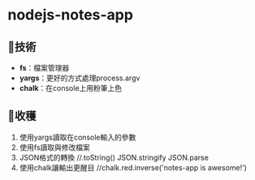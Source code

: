# nodejs-notes-app

## 🚩技術

- **fs**：檔案管理器
- **yargs**：更好的方式處理process.argv
- **chalk**：在console上用粉筆上色

## 💪收穫

1. 使用yargs讀取在console輸入的參數
2. 使用fs讀取與修改檔案
3. JSON格式的轉換 //.toString()  JSON.stringify   JSON.parse
4. 使用chalk讓輸出更醒目 //chalk.red.inverse('notes-app is awesome!')
